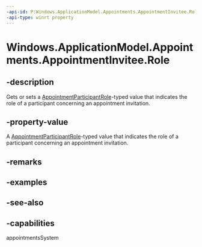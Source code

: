 ```yaml
---
-api-id: P:Windows.ApplicationModel.Appointments.AppointmentInvitee.Role
-api-type: winrt property
---
```


<!-- Property syntax
public Windows.ApplicationModel.Appointments.AppointmentParticipantRole Role { get;  set; }
-->

# Windows.ApplicationModel.Appointments.AppointmentInvitee.Role

## -description
Gets or sets a [AppointmentParticipantRole](appointmentparticipantrole.md)-typed value that indicates the role of a participant concerning an appointment invitation.

## -property-value
A [AppointmentParticipantRole](appointmentparticipantrole.md)-typed value that indicates the role of a participant concerning an appointment invitation.

## -remarks

## -examples

## -see-also

## -capabilities
appointmentsSystem
